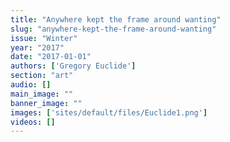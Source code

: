 ```yaml
---
title: "Anywhere kept the frame around wanting"
slug: "anywhere-kept-the-frame-around-wanting"
issue: "Winter"
year: "2017"
date: "2017-01-01"
authors: ['Gregory Euclide']
section: "art"
audio: []
main_image: ""
banner_image: ""
images: ['sites/default/files/Euclide1.png']
videos: []
---
```


